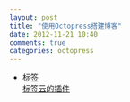 ```yaml
---
layout: post
title: "使用Octopress搭建博客"
date: 2012-11-21 10:40
comments: true
categories: octopress 
---
```


* 标签  
[标签云的插件](https://github.com/tokkonopapa/octopress-tagcloud)
